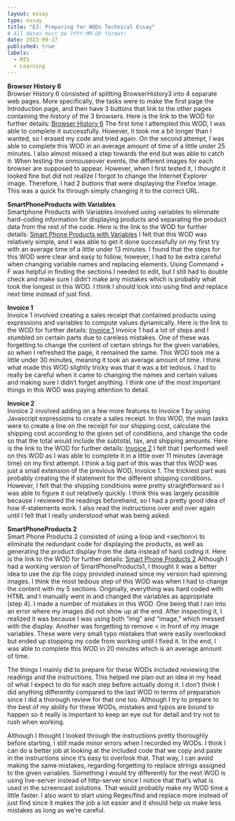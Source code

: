 ```yaml
---
layout: essay
type: essay
title: "E3: Preparing for WODs Technical Essay"
# All dates must be YYYY-MM-DD format!
date: 2022-09-27
published: true
labels:
  - MIS
  - Learning
---
```


<b> Browser History 6 </b> <br>
Browser History 6 consisted of splitting BrowserHistory3 into 4 separate web pages. More specifically, the tasks were to make the first page the Introduction page, and then have 3 buttons that link to the other pages containing the history of the 3 browsers. Here is the link to the WOD for further details: <a href="https://dport96.github.io/ITM352/morea/040.dynamic-web-pages/experience-browserhistory6.html">Browser History 6</a> The first time I attempted this WOD, I was able to complete it successfully. However, it took me a bit longer than I wanted, so I erased my code and tried again. On the second attempt, I was able to complete this WOD in an average amount of time of a little under 25 minutes. I also almost missed a step towards the end but was able to catch it: When testing the onmouseover events, the different images for each browser are supposed to appear. However, when I first tested it, I thought it looked fine but did not realize I forgot to change the Internet Explorer image. Therefore, I had 2 buttons that were displaying the Firefox image. This was a quick fix through simply changing it to the correct URL. 

<b> SmartPhoneProducts with Variables </b><br>
Smartphone Products with Variables involved using variables to eliminate hard-coding information for displaying products and separating the product data from the rest of the code. Here is the link to the WOD for further details: <a href="https://dport96.github.io/ITM352/morea/050.variables_data_types/experience-SmartPhoneProducts1_variables.html">Smart Phone Products with Variables</a> I felt that this WOD was relatively simple, and I was able to get it done successfully on my first try with an average time of a little under 13 minutes. I found that the steps for this WOD were clear and easy to follow, however, I had to be extra careful when changing variable names and replacing elements. Using Command + F was helpful in finding the sections I needed to edit, but I still had to double check and make sure I didn’t make any mistakes which is probably what took the longest in this WOD. I think I should look into using find and replace next time instead of just find.

<b> Invoice 1 </b><br>
Invoice 1 involved creating a sales receipt that contained products using expressions and variables to compute values dynamically. Here is the link to the WOD for further details: <a href="https://dport96.github.io/ITM352/morea/060.expressions-operators/experience-invoice1.html">Invoice 1</a> Invoice 1 had a lot of steps and I stumbled on certain parts due to careless mistakes. One of these was forgetting to change the content of certain strings for the given variables, so when I refreshed the page, it remained the same. This WOD took me a little under 30 minutes, meaning it took an average amount of time. I think what made this WOD slightly tricky was that it was a bit tedious. I had to really be careful when it came to changing the names and certain values and making sure I didn’t forget anything. I think one of the most important things in this WOD was paying attention to detail.

<b> Invoice 2 </b><br>
Invoice 2 involved adding on a few more features to Invoice 1 by using Javascript expressions to create a sales receipt. In this WOD, the main tasks were to create a line on the receipt for our shipping cost, calculate the shipping cost according to the given set of conditions, and change the code so that the total would include the subtotal, tax, and shipping amounts. Here is the link to the WOD for further details: <a href="https://dport96.github.io/ITM352/morea/070.flow-control-I/experience-invoice2.html">Invoice 2</a> I felt that I performed well on this WOD as I was able to complete it in a little over 11 minutes (average time) on my first attempt. I think a big part of this was that this WOD was just a small extension of the previous WOD, Invoice 1. The trickiest part was probably creating the if statement for the different shipping conditions. However, I felt that the shipping conditions were pretty straightforward so I was able to figure it out relatively quickly. I think this was largely possible because I reviewed the readings beforehand, so I had a pretty good idea of how if-statements work. I also read the instructions over and over again until I felt that I really understood what was being asked. 

<b> SmartPhoneProducts 2 </b><br>
Smart Phone Products 2 consisted of using a loop and \<section>\ to eliminate the redundant code for displaying the products, as well as generating the product display from the data instead of hard coding it. Here is the link to the WOD for further details: <a href="https://dport96.github.io/ITM352/morea/080.flow-control-II/experience-SmartPhoneProducts2.html">Smart Phone Products 2</a> Although I had a working version of SmartPhoneProducts1, I thought it was a better idea to use the zip file copy provided instead since my version had spinning images. I think the most tedious step of this WOD was when I had to change the content with my 5 sections. Originally, everything was hard coded with HTML and I manually went in and changed the variables as appropriate (step 4). I made a number of mistakes in this WOD. One being that I ran into an error where my images did not show up at the end. After inspecting it, I realized it was because I was using both “img” and “image,” which messed with the display. Another was forgetting to remove < in front of my image variables. These were very small typo mistakes that were easily overlooked but ended up stopping my code from working until I fixed it. In the end, I was able to complete this WOD in 20 minutes which is an average amount of time.

The things I mainly did to prepare for these WODs included reviewing the readings and the instructions. This helped me plan out an idea in my head of what I expect to do for each step before actually doing it. I don’t think I did anything differently compared to the last WOD in terms of preparation since I did a thorough review for that one too. Although I try to prepare to the best of my ability for these WODs, mistakes and typos are bound to happen so it really is important to keep an eye out for detail and try not to rush when working.

Although I thought I looked through the instructions pretty thoroughly before starting, I still made minor errors when I recorded my WODs. I think I can do a better job at looking at the included code that we copy and paste in the instructions since it’s easy to overlook that. That way, I can avoid making the same mistakes, regarding forgetting to replace strings assigned to the given variables. Something I would try differently for the next WOD is using live-server instead of http-server since I notice that that’s what is used in the screencast solutions. That would probably make my WOD time a little faster. I also want to start using Regex/find and replace more instead of just find since it makes the job a lot easier and it should help us make less mistakes as long as we’re careful.
